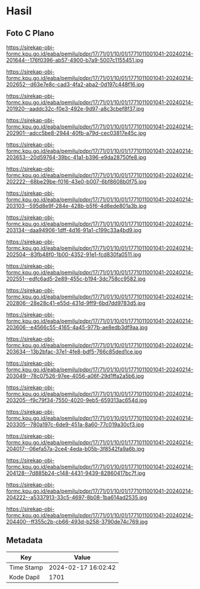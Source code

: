 # Hasil

## Foto C Plano

https://sirekap-obj-formc.kpu.go.id/eaba/pemilu/pdpr/17/71/01/10/01/1771011001041-20240214-201644--176f0396-ab57-4900-b7a9-5007c1155451.jpg

https://sirekap-obj-formc.kpu.go.id/eaba/pemilu/pdpr/17/71/01/10/01/1771011001041-20240214-202652--d63e7e8c-cad3-4fa2-aba2-0d197c448f16.jpg

https://sirekap-obj-formc.kpu.go.id/eaba/pemilu/pdpr/17/71/01/10/01/1771011001041-20240214-201920--aaddc32c-f0e3-492e-9d97-a8c3cbef8f37.jpg

https://sirekap-obj-formc.kpu.go.id/eaba/pemilu/pdpr/17/71/01/10/01/1771011001041-20240214-202901--adcc5be8-2944-40fb-a79d-cec03817e45c.jpg

https://sirekap-obj-formc.kpu.go.id/eaba/pemilu/pdpr/17/71/01/10/01/1771011001041-20240214-203653--20d59764-39bc-41a1-b396-e9da28750fe8.jpg

https://sirekap-obj-formc.kpu.go.id/eaba/pemilu/pdpr/17/71/01/10/01/1771011001041-20240214-202222--68be29be-f016-43e0-b007-6bf8608b0f75.jpg

https://sirekap-obj-formc.kpu.go.id/eaba/pemilu/pdpr/17/71/01/10/01/1771011001041-20240214-203103--595d8e9f-284e-428b-b5f6-4d6ede801a3b.jpg

https://sirekap-obj-formc.kpu.go.id/eaba/pemilu/pdpr/17/71/01/10/01/1771011001041-20240214-203134--daa94906-1dff-4d16-91a1-c199c33a4bd9.jpg

https://sirekap-obj-formc.kpu.go.id/eaba/pemilu/pdpr/17/71/01/10/01/1771011001041-20240214-202504--83fb48f0-1b00-4352-91e1-fcd830fa0511.jpg

https://sirekap-obj-formc.kpu.go.id/eaba/pemilu/pdpr/17/71/01/10/01/1771011001041-20240214-202551--edfc6ad5-2e89-455c-b194-3dc758cc9582.jpg

https://sirekap-obj-formc.kpu.go.id/eaba/pemilu/pdpr/17/71/01/10/01/1771011001041-20240214-202806--28e28c41-e55d-431d-9ff9-6bd7dd9783d5.jpg

https://sirekap-obj-formc.kpu.go.id/eaba/pemilu/pdpr/17/71/01/10/01/1771011001041-20240214-203606--e4566c55-4165-4a45-977b-ae8edb3df9aa.jpg

https://sirekap-obj-formc.kpu.go.id/eaba/pemilu/pdpr/17/71/01/10/01/1771011001041-20240214-203634--13b2bfac-37e1-4fe8-bdf5-766c85ded1ce.jpg

https://sirekap-obj-formc.kpu.go.id/eaba/pemilu/pdpr/17/71/01/10/01/1771011001041-20240214-203049--78c07526-97ee-4056-a06f-29d1ffa2a5b6.jpg

https://sirekap-obj-formc.kpu.go.id/eaba/pemilu/pdpr/17/71/01/10/01/1771011001041-20240214-203205--f9c79f34-7550-4020-9eb5-659313ac654d.jpg

https://sirekap-obj-formc.kpu.go.id/eaba/pemilu/pdpr/17/71/01/10/01/1771011001041-20240214-203305--780a197c-6de9-451a-8a60-77c019a30cf3.jpg

https://sirekap-obj-formc.kpu.go.id/eaba/pemilu/pdpr/17/71/01/10/01/1771011001041-20240214-204017--06efa57a-2ce4-4eda-b05b-3f8542fa9a6b.jpg

https://sirekap-obj-formc.kpu.go.id/eaba/pemilu/pdpr/17/71/01/10/01/1771011001041-20240214-204128--7d885b24-c148-4431-9439-82860417bc7f.jpg

https://sirekap-obj-formc.kpu.go.id/eaba/pemilu/pdpr/17/71/01/10/01/1771011001041-20240214-204222--a5337913-33c5-4697-8b08-1ba614ad2535.jpg

https://sirekap-obj-formc.kpu.go.id/eaba/pemilu/pdpr/17/71/01/10/01/1771011001041-20240214-204400--ff355c2b-cb66-493d-b258-3790de74c769.jpg


## Metadata

| Key        | Value               |
| ---------- | ------------------- |
| Time Stamp | 2024-02-17 16:02:42 |
| Kode Dapil | 1701                |



